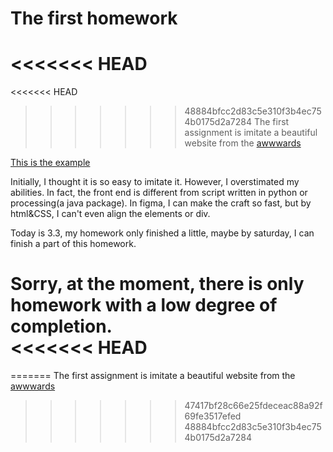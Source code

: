 # The first homework

<<<<<<< HEAD
=======
<<<<<<< HEAD
>>>>>>> 48884bfcc2d83c5e310f3b4ec754b0175d2a7284
The first assignment is imitate a beautiful website from the [awwwards](https://www.awwwards.com/)  

[This is the example](https://www.lanekassen.no/en-US/)  

Initially, I thought it is so easy to imitate it. However, I overstimated my abilities. In fact, the front end is different from script written in python or processing(a java package). In figma, I can make the craft so fast, but by html&CSS, I can't even align the elements or div.  

Today is 3.3, my homework only finished a little, maybe by saturday, I can finish a part of this homework.  

Sorry, at the moment, there is only homework with a low degree of completion.  
<<<<<<< HEAD
=======
=======
The first assignment is imitate a beautiful website from the [awwwards](https://www.awwwards.com/)
>>>>>>> 47417bf28c66e25fdeceac88a92f69fe3517efed
>>>>>>> 48884bfcc2d83c5e310f3b4ec754b0175d2a7284
